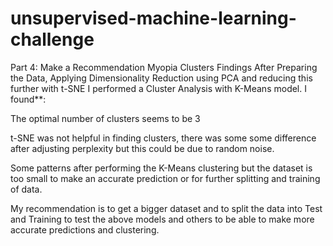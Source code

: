 # unsupervised-machine-learning-challenge
Part 4: Make a Recommendation
Myopia Clusters Findings
After Preparing the Data, Applying Dimensionality Reduction using PCA and reducing this further with t-SNE I performed a Cluster Analysis with K-Means model. I found**:

The optimal number of clusters seems to be 3

t-SNE was not helpful in finding clusters, there was some some difference after adjusting perplexity but this could be due to random noise.

Some patterns after performing the K-Means clustering but the dataset is too small to make an accurate prediction or for further splitting and training of data.

My recommendation is to get a bigger dataset and to split the data into Test and Training to test the above models and others to be able to make more accurate predictions and clustering.
